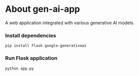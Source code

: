 # About gen-ai-app
A web application integrated with various generative AI models.

### Install dependencies
`pip install Flask google-generativeai`

### Run Flask application
`python app.py`
